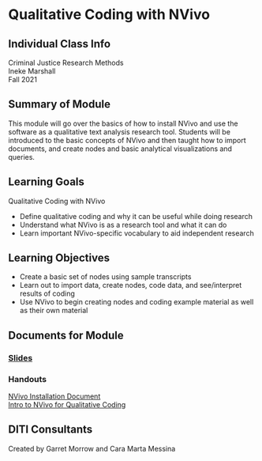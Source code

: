 # Qualitative Coding with NVivo

## Individual Class Info
Criminal Justice Research Methods
<br>
Ineke Marshall
<br>
Fall 2021
<br>


## Summary of Module
This module will go over the basics of how to install NVivo and use the software as a qualitative text analysis research tool. Students will be introduced to the basic concepts of NVivo and then taught how to import documents, and create nodes and basic analytical visualizations and queries.

## Learning Goals
Qualitative Coding with NVivo
* Define qualitative coding and why it can be useful while doing research
* Understand what NVivo is as a research tool and what it can do
* Learn important NVivo-specific vocabulary to aid independent research  

## Learning Objectives
* Create a basic set of nodes using sample transcripts
* Learn out to import data, create nodes, code data, and see/interpret results of coding
* Use NVivo to begin creating nodes and coding example material as well as their own material

## Documents for Module

### [Slides](https://github.com/NULabNortheastern/digitalassignmentshowcase/blob/master/coding_qualitative/fa21-marshall-crim3600-nvivo/nvivo-slides-fall2021-marshall.pdf)

### Handouts
[NVivo Installation Document](https://github.com/NULabNortheastern/digitalassignmentshowcase/blob/master/coding_qualitative/fa21-marshall-crim3600-nvivo/handout-installingNVivo.pdf)
<br>
[Intro to NVivo for Qualitative Coding](https://github.com/NULabNortheastern/digitalassignmentshowcase/blob/master/coding_qualitative/fa21-marshall-crim3600-nvivo/handout-NVivo.pdf)

## DITI Consultants
Created by Garret Morrow and Cara Marta Messina

